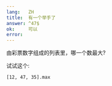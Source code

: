 ```yaml
---
lang:   ZH
title:  有一个举手了
answer: ^47$
ok:     可以
error:  
---
```


由彩票数字组成的列表里，哪一个数最大?

试试这个: 

    [12, 47, 35].max
